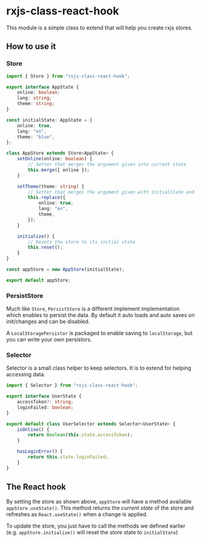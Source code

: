 # rxjs-class-react-hook

This module is a simple class to extend that will help you create rxjs stores.

## How to use it

### Store

```typescript
import { Store } from "rxjs-class-react-hook";

export interface AppState {
    online: boolean;
    lang: string;
    theme: string;
}

const initialState: AppState = {
    online: true,
    lang: "en",
    theme: "blue",
};

class AppStore extends Store<AppState> {
    setOnline(online: boolean) {
        // Setter that merges the argument given into current state
        this.merge({ online });
    }

    setTheme(theme: string) {
        // Setter that merges the argument given with initialState and stores them in current state
        this.replace({
            online: true,
            lang: "en",
            theme,
        });
    }

    initialize() {
        // Resets the store to its initial state
        this.reset();
    }
}

const appStore = new AppStore(initialState);

export default appStore;
```

### PersistStore

Much like `Store`, `PersistStore` is a different implement implementation which enables to persist the data.
By default it auto loads and auto saves on init/changes and can be disabled.

A `LocalStoragePersistor` is packaged to enable saving to `localStorage`, but you can write your own persistors.

### Selector

Selector is a small class helper to keep selectors.
It is to extend for helping accessing data.

```typescript
import { Selector } from "rxjs-class-react-hook";

export interface UserState {
    accessToken?: string;
    loginFailed: boolean;
}

export default class UserSelector extends Selector<UserState> {
    isOnline() {
        return Boolean(this.state.accessToken);
    }

    hasLoginError() {
        return this.state.loginFailed;
    }
}
```

## The React hook

By setting the store as shown above, `appStore` will have a method available `appStore.useState()`. This method returns the _current state_ of the store and refreshes as `React.useState()` when a change is applied.

To update the store, you just have to call the methods we defined earlier (e.g. `appStore.initialize()` will reset the store state to `initialState`)

